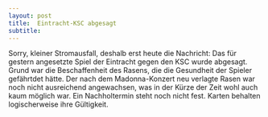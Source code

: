 ```yaml
---
layout: post
title:  Eintracht-KSC abgesagt
subtitle:  
---
```


Sorry, kleiner Stromausfall, deshalb erst heute die Nachricht: Das für gestern angesetzte Spiel der Eintracht gegen den KSC wurde abgesagt. Grund war die Beschaffenheit des Rasens, die die Gesundheit der Spieler gefährtdet hätte. Der nach dem Madonna-Konzert neu verlagte Rasen war noch nicht ausreichend angewachsen, was in der Kürze der Zeit wohl auch kaum möglich war. Ein Nachholtermin steht noch nicht fest. Karten behalten logischerweise ihre Gültigkeit.


